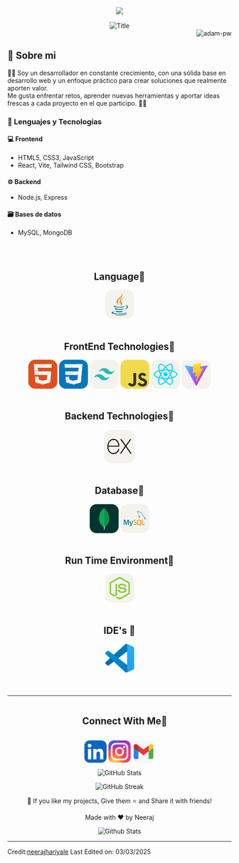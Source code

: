 <!--Header Image-->
<p align="center">
  <img src="bannerGithub.gif" height="400"/>
</p>


<!--Header Name GIF or Animation-->
<div align="center">
  <img src="https://readme-typing-svg.herokuapp.com?font=Architects+Daughter&color=%ffffff&size=50&center=true&vCenter=true&height=60&width=600&lines=Heyyy!+I'm+Nicolas+Peña;Welcome+to+my+profile!" alt="Title"></img>
</div>


<!--GIF -->
<div style="display: flex; justify-content: flex-end;">
  <img align="right" src="https://github.com/Adam-pw/Adam-pw/blob/main/animation_500_kxa883sd.gif" alt="adam-pw"   />    
</div>


<!--- About me-->
## 🚀 Sobre mi 

👋🏾 Soy un desarrollador en constante crecimiento, con una sólida base en desarrollo web y un enfoque práctico para crear soluciones que realmente aporten valor.  
Me gusta enfrentar retos, aprender nuevas herramientas y aportar ideas frescas a cada proyecto en el que participo. 💪🏾

### 🧠 Lenguajes y Tecnologías

#### 💻 Frontend
- HTML5, CSS3, JavaScript  
- React, Vite, Tailwind CSS, Bootstrap  

#### ⚙️ Backend
- Node.js, Express  

#### 🗃️ Bases de datos
- MySQL, MongoDB  

<br><br>


<!---Language-->
<div align="center">
  <h2 align="center">Language🚀</h2>
  <img src="https://github.com/tandpfun/skill-icons/blob/main/icons/Java-Light.svg" alt="Java" width="65">
</div>
<br>


<!--FrontEnd Technologies-->
<div align="center">
  <h2 align="center">FrontEnd Technologies🚀</h2>
  <img src="https://github.com/tandpfun/skill-icons/blob/main/icons/HTML.svg" alt="HTML" width="65">
  <img src="https://github.com/tandpfun/skill-icons/blob/main/icons/CSS.svg" alt="CSS" width="65">
  <img src="https://github.com/tandpfun/skill-icons/blob/main/icons/TailwindCSS-Light.svg" alt="tailwind CSS" width="65">
  <img src="https://github.com/tandpfun/skill-icons/blob/main/icons/JavaScript.svg" alt="JavaScript" width="65">
  <img src="https://github.com/tandpfun/skill-icons/blob/main/icons/React-Light.svg" alt="React" width="65">
  <img src="https://github.com/tandpfun/skill-icons/blob/main/icons/Vite-Light.svg" alt="Vite" width="65">      

</div>
<br>


<!--Backend Tecnologies-->
<div align="center">
  <h2 align="center">Backend Technologies🚀</h2>
  <img src="https://github.com/tandpfun/skill-icons/blob/main/icons/ExpressJS-Light.svg" alt="express" width="70" height="75">
</div>
<br>


<!--Database-->
<div align="center">
  <h2 align="center">Database🚀</h2>
  <img src="https://github.com/tandpfun/skill-icons/blob/main/icons/MongoDB.svg" alt="Mongo DB" width="65">
  <img src="https://github.com/tandpfun/skill-icons/blob/main/icons/MySQL-Light.svg" alt="MySQL" width="65">
</div>
<br>


<!--Run Time Environment-->
<div align="center">
    <h2 align="center">Run Time Environment🚀</h2>
    <img src="https://github.com/tandpfun/skill-icons/blob/main/icons/NodeJS-Light.svg" alt="Node js" width="65">
</div>
<br>


<!--API Development and Testing-->

<!--IDE'S-->
<div align="center">
  <h2 align="center">IDE's 🚀</h2>
  <img src="https://github.com/devicons/devicon/blob/master/icons/vscode/vscode-original.svg" alt="VsCode" width="65">
</div>
<br><br>

<!-- Visitor's -->
----


<!-- Connect with me TEXT -->
<!--h2 without bottom border-->
<div id="user-content-toc">
  <ul align="center">
    <summary><h2 style="display: inline-block">Connect With Me🤝</h2></summary>
  </ul>
</div>


<!--Connect With ME icons and links-->
<p align="center">
  <a href="https://www.linkedin.com/in/dilan-nicolas-pe%C3%B1a-866775254/" target="_blank"><img align="center" src="https://github.com/tandpfun/skill-icons/blob/main/icons/LinkedIn.svg" alt="linkedin" height="50" width="50" /></a>
  <a href="https://www.instagram.com/nicotito_/" target="_blank"><img align="center" src="https://github.com/tandpfun/skill-icons/blob/main/icons/Instagram.svg" alt="instagram" height="50" 
width="50" /></a>
  <a href="dilan182003@gmail.com" target="_blank"><img align="center" src="https://github.com/tandpfun/skill-icons/blob/main/icons/Gmail-Light.svg" alt="email" height="50" width="50" /></a>
</p>



<!-- Github Stats 1-->
<p align="center">
  <img src="https://github-readme-stats.vercel.app/api?username=neerajhariyale&show_icons=true&title_color=7A7ADB&icon_color=2234AE&text_color=D3D3D3&bg_color=0,000000,130F40&locale=en" alt="GitHub Stats" />
</p>


<!-- Github Stats 2-->
<p align="center">
       <img src="https://github-readme-streak-stats.herokuapp.com/?user=neerajhariyale&background=000000&stroke=130F40&ring=2234AE&fire=D3D3D3&currStreakNum=D3D3D3&sideNums=D3D3D3&currStreakLabel=D3D3D3&sideLabels=D3D3D3&dates=D3D3D3" alt="GitHub Streak" />


<!--FOOTER-->
<p align="center">🤍 If you like my projects, Give them ⭐ and Share it with friends!</p>
<p align="center">Made with ❤️ by Neeraj</p>


<!--Footer GIF-->
<p align="center">
    <img src="https://raw.githubusercontent.com/bornmay/bornmay/Update/svg/Bottom.svg" alt="Github Stats" />
</p>






<!---CREDIT SECTION-->

------
Credit:[neerajhariyale](https://github.com/neerajhariyale)
Last Edited on: 03/03/2025
